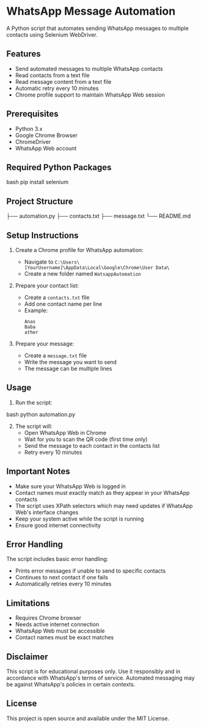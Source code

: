 # WhatsApp Message Automation

A Python script that automates sending WhatsApp messages to multiple contacts using Selenium WebDriver.

## Features

- Send automated messages to multiple WhatsApp contacts
- Read contacts from a text file
- Read message content from a text file
- Automatic retry every 10 minutes
- Chrome profile support to maintain WhatsApp Web session

## Prerequisites

- Python 3.x
- Google Chrome Browser
- ChromeDriver
- WhatsApp Web account

## Required Python Packages

bash
pip install selenium

## Project Structure

├── automation.py
├── contacts.txt
├── message.txt
└── README.md


## Setup Instructions

1. Create a Chrome profile for WhatsApp automation:
   - Navigate to `C:\Users\[YourUsername]\AppData\Local\Google\Chrome\User Data\`
   - Create a new folder named `WatsappAutomation`

2. Prepare your contact list:
   - Create a `contacts.txt` file
   - Add one contact name per line
   - Example:
     ```
     Anas
     Baba
     ather
     ```

3. Prepare your message:
   - Create a `message.txt` file
   - Write the message you want to send
   - The message can be multiple lines

## Usage

1. Run the script:

bash
python automation.py


2. The script will:
   - Open WhatsApp Web in Chrome
   - Wait for you to scan the QR code (first time only)
   - Send the message to each contact in the contacts list
   - Retry every 10 minutes

## Important Notes

- Make sure your WhatsApp Web is logged in
- Contact names must exactly match as they appear in your WhatsApp contacts
- The script uses XPath selectors which may need updates if WhatsApp Web's interface changes
- Keep your system active while the script is running
- Ensure good internet connectivity

## Error Handling

The script includes basic error handling:
- Prints error messages if unable to send to specific contacts
- Continues to next contact if one fails
- Automatically retries every 10 minutes

## Limitations

- Requires Chrome browser
- Needs active internet connection
- WhatsApp Web must be accessible
- Contact names must be exact matches

## Disclaimer

This script is for educational purposes only. Use it responsibly and in accordance with WhatsApp's terms of service. Automated messaging may be against WhatsApp's policies in certain contexts.

## License

This project is open source and available under the MIT License.

